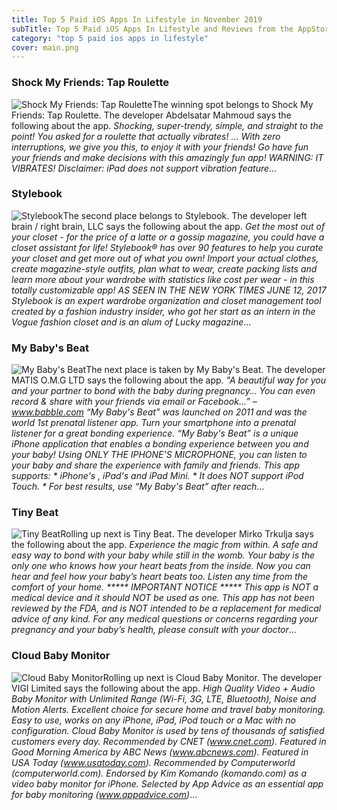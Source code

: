 ```yaml
---
title: Top 5 Paid iOS Apps In Lifestyle in November 2019
subTitle: Top 5 Paid iOS Apps In Lifestyle and Reviews from the AppStore in November 2019.
category: "top 5 paid ios apps in lifestyle"
cover: main.png
---
```


### Shock My Friends: Tap Roulette

![Shock My Friends: Tap Roulette](https://is2-ssl.mzstatic.com/image/thumb/Purple123/v4/16/dc/b9/16dcb918-1fda-00cc-7246-01167c8e97fc/AppIcon-BuildServer-0-1x_U007emarketing-0-0-GLES2_U002c0-512MB-sRGB-0-0-0-85-220-0-0-0-10.png/100x100bb.png)The winning spot belongs to Shock My Friends: Tap Roulette. The developer Abdelsatar Mahmoud says the following about the app. _Shocking, super-trendy, simple, and straight to the point!  You asked for a roulette that actually vibrates! ...  With zero interruptions, we give you this, to enjoy it with your friends!  Go have fun your friends and make decisions with this amazingly fun app!  WARNING: IT VIBRATES!  Disclaimer: iPad does not support vibration feature_...

### Stylebook

![Stylebook](https://is4-ssl.mzstatic.com/image/thumb/Purple123/v4/55/e4/44/55e444e7-0506-611e-4561-7ce3c16e271d/AppIcon-0-1x_U007emarketing-0-0-GLES2_U002c0-512MB-sRGB-0-0-0-85-220-0-0-0-3.png/100x100bb.png)The second place belongs to Stylebook. The developer left brain / right brain, LLC says the following about the app. _Get the most out of your closet - for the price of a latte or a gossip magazine, you could have a closet assistant for life!  Stylebook® has over 90 features to help you curate your closet and get more out of what you own!  Import your actual clothes, create magazine-style outfits, plan what to wear, create packing lists and learn more about your wardrobe with statistics like cost per wear - in this totally customizable app!  AS SEEN IN THE NEW YORK TIMES JUNE 12, 2017  Stylebook is an expert wardrobe organization and closet management tool created by a fashion industry insider, who got her start as an intern in the Vogue fashion closet and is an alum of Lucky magazine_...

### My Baby's Beat

![My Baby's Beat](https://is1-ssl.mzstatic.com/image/thumb/Purple123/v4/f9/f0/75/f9f075ce-120f-08b2-c98b-e403a1c6dca6/AppIcon-1-0-0-1x_U007emarketing-0-0-4-0-85-220.png/100x100bb.png)The next place is taken by My Baby's Beat. The developer MATIS O.M.G LTD says the following about the app. _"A beautiful way for you and your partner to bond with the baby during pregnancy… You can even record & share with your friends via email or Facebook...” – www.babble.com  “My Baby's Beat” was launched on 2011 and was the world 1st prenatal listener app.  Turn your smartphone into a prenatal listener for a great bonding experience. “My Baby's Beat” is a unique iPhone application that enables a bonding experience between you and your baby!  Using ONLY THE IPHONE'S MICROPHONE, you can listen to your baby and share the experience with family and friends.  This app supports: * iPhone's , iPad's and iPad Mini. * It does NOT support iPod Touch.  * For best results, use “My Baby's Beat” after reach_...

### Tiny Beat

![Tiny Beat](https://is3-ssl.mzstatic.com/image/thumb/Purple114/v4/fd/e4/8d/fde48dd0-1c8b-1394-54dc-3cf4888f071f/Pearl-1x_U007emarketing-0-0-GLES2_U002c0-512MB-sRGB-0-0-0-85-220-0-0-0-6.png/100x100bb.png)Rolling up next is Tiny Beat. The developer Mirko Trkulja says the following about the app. _Experience the magic from within. A safe and easy way to bond with your baby while still in the womb.  Your baby is the only one who knows how your heart beats from the inside.  Now you can hear and feel how your baby’s heart beats too.  Listen any time from the comfort of your home.   ***** IMPORTANT NOTICE *****  This app is NOT a medical device and it should NOT be used as one.  This app has not been reviewed by the FDA, and is NOT intended to be a replacement for medical advice of any kind.  For any medical questions or concerns regarding your pregnancy and your baby’s health, please consult with your doctor_...

### Cloud Baby Monitor

![Cloud Baby Monitor](https://is3-ssl.mzstatic.com/image/thumb/Purple113/v4/61/06/56/610656f5-f567-8e4b-d2f8-3ad3f430f862/AppIcon-0-0-1x_U007emarketing-0-0-0-6-0-85-220.png/100x100bb.png)Rolling up next is Cloud Baby Monitor. The developer VIGI Limited says the following about the app. _High Quality Video + Audio Baby Monitor with Unlimited Range (Wi-Fi, 3G, LTE, Bluetooth), Noise and Motion Alerts. Excellent choice for secure home and travel baby monitoring. Easy to use, works on any iPhone, iPad, iPod touch or a Mac with no configuration.   Cloud Baby Monitor is used by tens of thousands of satisfied customers every day.  Recommended by CNET (www.cnet.com). Featured in Good Morning America by ABC News (www.abcnews.com). Featured in USA Today (www.usatoday.com). Recommended by Computerworld (computerworld.com). Endorsed by Kim Komando (komando.com) as a video baby monitor for iPhone. Selected by App Advice as an essential app for baby monitoring (www.appadvice.com)_...

